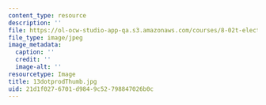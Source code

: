 ```yaml
---
content_type: resource
description: ''
file: https://ol-ocw-studio-app-qa.s3.amazonaws.com/courses/8-02t-electricity-and-magnetism-spring-2005/21d1f0276701d9849c52798847026b0c_13dotprodThumb.jpg
file_type: image/jpeg
image_metadata:
  caption: ''
  credit: ''
  image-alt: ''
resourcetype: Image
title: 13dotprodThumb.jpg
uid: 21d1f027-6701-d984-9c52-798847026b0c
---
```

